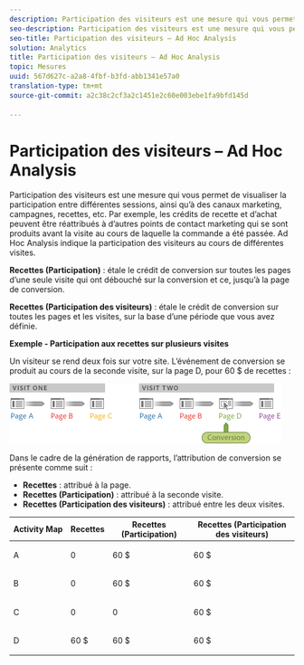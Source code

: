 ```yaml
---
description: Participation des visiteurs est une mesure qui vous permet de visualiser la participation entre différentes sessions, ainsi qu’à des canaux marketing, campagnes, recettes, etc. Par exemple, les crédits de recette et d’achat peuvent être réattribués à d’autres points de contact marketing qui se sont produits avant la visite au cours de laquelle la commande a été passée. Ad Hoc Analysis indique la participation des visiteurs au cours de différentes visites.
seo-description: Participation des visiteurs est une mesure qui vous permet de visualiser la participation entre différentes sessions, ainsi qu’à des canaux marketing, campagnes, recettes, etc. Par exemple, les crédits de recette et d’achat peuvent être réattribués à d’autres points de contact marketing qui se sont produits avant la visite au cours de laquelle la commande a été passée. Ad Hoc Analysis indique la participation des visiteurs au cours de différentes visites.
seo-title: Participation des visiteurs – Ad Hoc Analysis
solution: Analytics
title: Participation des visiteurs – Ad Hoc Analysis
topic: Mesures
uuid: 567d627c-a2a8-4fbf-b3fd-abb1341e57a0
translation-type: tm+mt
source-git-commit: a2c38c2cf3a2c1451e2c60e003ebe1fa9bfd145d

---
```



# Participation des visiteurs – Ad Hoc Analysis

Participation des visiteurs est une mesure qui vous permet de visualiser la participation entre différentes sessions, ainsi qu’à des canaux marketing, campagnes, recettes, etc. Par exemple, les crédits de recette et d’achat peuvent être réattribués à d’autres points de contact marketing qui se sont produits avant la visite au cours de laquelle la commande a été passée. Ad Hoc Analysis indique la participation des visiteurs au cours de différentes visites.

**Recettes (Participation)** : étale le crédit de conversion sur toutes les pages d’une seule visite qui ont débouché sur la conversion et ce, jusqu’à la page de conversion.

**Recettes (Participation des visiteurs)** : étale le crédit de conversion sur toutes les pages et les visites, sur la base d’une période que vous avez définie.

**Exemple - Participation aux recettes sur plusieurs visites**

Un visiteur se rend deux fois sur votre site. L’événement de conversion se produit au cours de la seconde visite, sur la page D, pour 60 $ de recettes :

![](assets/VisitorPaticipation.png)

Dans le cadre de la génération de rapports, l’attribution de conversion se présente comme suit :

* **Recettes** : attribué à la page.
* **Recettes (Participation)** : attribué à la seconde visite.
* **Recettes (Participation des visiteurs)** : attribué entre les deux visites.

<table id="table_91A7244E77854838A8392B49366FB445"> 
 <thead> 
  <tr> 
   <th colname="col1" class="entry"> Activity Map </th> 
   <th colname="col2" class="entry"> Recettes </th> 
   <th colname="col3" class="entry"> Recettes (Participation) </th> 
   <th colname="col4" class="entry"> Recettes (Participation des visiteurs) </th> 
  </tr> 
 </thead>
 <tbody> 
  <tr> 
   <td colname="col1"> <p>A </p> </td> 
   <td colname="col2"> <p>0 </p> </td> 
   <td colname="col3"> <p>60 $ </p> </td> 
   <td colname="col4"> <p>60 $ </p> </td> 
  </tr> 
  <tr> 
   <td colname="col1"> <p>B </p> </td> 
   <td colname="col2"> <p>0 </p> </td> 
   <td colname="col3"> <p>60 $ </p> </td> 
   <td colname="col4"> <p>60 $ </p> </td> 
  </tr> 
  <tr> 
   <td colname="col1"> <p>C </p> </td> 
   <td colname="col2"> <p>0 </p> </td> 
   <td colname="col3"> <p>0 </p> </td> 
   <td colname="col4"> <p>60 $ </p> </td> 
  </tr> 
  <tr> 
   <td colname="col1"> <p>D </p> </td> 
   <td colname="col2"> <p>60 $ </p> </td> 
   <td colname="col3"> <p>60 $ </p> </td> 
   <td colname="col4"> <p>60 $ </p> </td> 
  </tr> 
 </tbody> 
</table>

